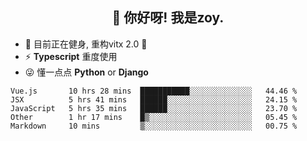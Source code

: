 <h2 align="center">👋 你好呀! 我是zoy.</h2>

- 🤔 目前正在健身, 重构vitx 2.0 🤠
- ⚡ **Typescript** 重度使用
- 😜 懂一点点 **Python** or **Django**






<!--
**l-zoy/l-zoy** is a ✨ _special_ ✨ repository because its `README.md` (this file) appears on your GitHub profile.

Here are some ideas to get you started:

- 🔭 I’m currently working on ...
- 🌱 I’m currently learning ...
- 👯 I’m looking to collaborate on ...
- 🤔 I’m looking for help with ...
- 💬 Ask me about ...
- 📫 How to reach me: ...
- 😄 Pronouns: ...
- ⚡ Fun fact: ...
-->

<!--START_SECTION:waka-->
```text
Vue.js       10 hrs 28 mins  ███████████░░░░░░░░░░░░░░   44.46 % 
JSX          5 hrs 41 mins   ██████░░░░░░░░░░░░░░░░░░░   24.15 % 
JavaScript   5 hrs 35 mins   ██████░░░░░░░░░░░░░░░░░░░   23.70 % 
Other        1 hr 17 mins    █▒░░░░░░░░░░░░░░░░░░░░░░░   05.45 % 
Markdown     10 mins         ▒░░░░░░░░░░░░░░░░░░░░░░░░   00.75 % 
```
<!--END_SECTION:waka-->
